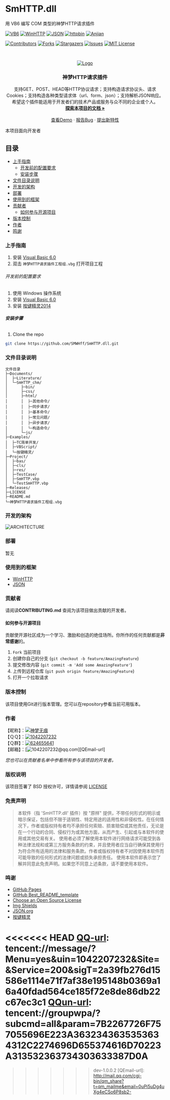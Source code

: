 # SmHTTP.dll

用 VB6 编写 COM 类型的神梦HTTP请求插件

<!-- PROJECT SHIELDS -->
[![VB6][VB6-shield]][VB6-url]
[![WinHTTP][WinHTTP-shield]][WinHTTP-url]
[![JSON][JSON-shield]][JSON-url]
[![httpbin][httpbin-shield]][httpbin-url]
[![Anjian][anjian-shield]][anjian-url]

[![Contributors][contributors-shield]][contributors-url]
[![Forks][forks-shield]][forks-url]
[![Stargazers][stars-shield]][stars-url]
[![Issues][issues-shield]][issues-url]
[![MIT License][license-shield]][license-url]

<!-- PROJECT LOGO -->
<br />

<p align="center">
  <a href="https://github.com/SMWHff/SmHTTP.dll/">
    <img src="logo.png" alt="Logo">
  </a>

  <h3 align="center">神梦HTTP请求插件</h3>
  <p align="center">
  支持GET、POST、HEAD等HTTP协议请求；支持构造请求协议头、请求Cookies；支持构造各种类型请求体（url、form、json）；支持解析JSON响应。希望这个插件能适用于开发者们的技术产品或服务与众不同的企业或个人。
    <br />
    <a href="https://github.com/SMWHff/SmHTTP.dll/Documents/SmHTTP.html"><strong>探索本项目的文档 »</strong></a>
    <br />
    <br />
    <a href="https://github.com/SMWHff/SmHTTP.dll/Examples">查看Demo</a>
    ·
    <a href="https://github.com/SMWHff/SmHTTP.dll/issues">报告Bug</a>
    ·
    <a href="https://github.com/SMWHff/SmHTTP.dll/issues">提出新特性</a>
  </p>
</p>


 本项目面向开发者
 
## 目录
- [上手指南](#上手指南)
  - [开发前的配置要求](#开发前的配置要求)
  - [安装步骤](#安装步骤)
- [文件目录说明](#文件目录说明)
- [开发的架构](#开发的架构)
- [部署](#部署)
- [使用到的框架](#使用到的框架)
- [贡献者](#贡献者)
  - [如何参与开源项目](#如何参与开源项目)
- [版本控制](#版本控制)
- [作者](#作者)
- [鸣谢](#鸣谢)

### 上手指南
1. 安装 [Visual Basic 6.0][VB6-url]
2. 双击 `神梦HTTP请求插件工程组.vbg` 打开项目工程


###### 开发前的配置要求
1. 使用 Windows 操作系统
2. 安装 [Visual Basic 6.0][VB6-url]
3. 安装 [按键精灵2014][anjian-url]


###### **安装步骤**
1. Clone the repo
```sh
git clone https://github.com/SMWHff/SmHTTP.dll.git
```


### 文件目录说明
```
文件目录
├─Documents/
│  ├─Literature/
│  └─SmHTTP_chm/
│      ├─bin/
│      ├─css/
│      ├─html/
│      │  ├─其他命令/
│      │  ├─同步请求/
│      │  ├─基本命令/
│      │  ├─常见问题/
│      │  ├─异步请求/
│      │  └─构造命令/
│      └─js/
├─Examples/
│  ├─TC简单开发/
│  ├─VBScript/
│  └─按键精灵/
├─Project/
│  ├─bas/
│  ├─cls/
│  ├─res/
│  ├─TestCase/
│  ├─SmHTTP.vbp
│  └─TestSmHTTP.vbp
├─Releases/
├─LICENSE
├─README.md
└─神梦HTTP请求插件工程组.vbg
```


### 开发的架构 
![ARCHITECTURE](ARCHITECTURE.png)


### 部署
暂无


### 使用到的框架
- [WinHTTP](https://learn.microsoft.com/zh-cn/windows/win32/winhttp/using-winhttp)
- [JSON](https://www.json.org/json-zh.html)


### 贡献者
请阅读**CONTRIBUTING.md** 查阅为该项目做出贡献的开发者。


#### 如何参与开源项目
贡献使开源社区成为一个学习、激励和创造的绝佳场所。你所作的任何贡献都是**非常感谢**的。
1. `Fork` 当前项目
2. 创建你自己的分支 (`git checkout -b feature/AmazingFeature`)
3. 提交修改内容 (`git commit -m 'Add some AmazingFeature'`)
4. 上传到远程仓库 (`git push origin feature/AmazingFeature`)
5. 打开一个拉取请求



### 版本控制
该项目使用Git进行版本管理。您可以在repository参看当前可用版本。


### 作者
【昵称】：[![神梦无痕][SMWHff-shield]][SMWHff-url]</br>
【ＱＱ】：[![1042207232][QQ-shield]][QQ-url]</br>
【Ｑ群】：[![624655641][QQun-shield]][QQun-url]</br>
【邮箱】：[![1042207232@qq.com][QEmail-shield]][QEmail-url]</br>

*您也可以在贡献者名单中参看所有参与该项目的开发者。*



### 版权说明
该项目签署了 BSD 授权许可，详情请参阅 [LICENSE](https://github.com/SMWHff/SmHTTP.dll/blob/master/LICENSE)


### 免责声明
> 本软件（指 'SmHTTP.dll' 插件）按 "原样" 提供，不带任何形式的明示或暗示保证，包括但不限于适销性、特定用途的适用性和非侵权性。在任何情况下，作者或版权持有者均不承担任何索赔、损害赔偿或其他责任，无论是在一个行动的合同、侵权行为或其他方面，从而产生、引起或与本软件的使用或其他交易有关。
> 使用者必须了解使用本软件进行网络请求可能受到各种法律法规和或第三方服务条款的约束，并且使用者应当自行确保其使用行为符合所有适用的法律和服务条款。作者或版权持有者不对因使用本软件而可能导致的任何形式的法律问题或损失承担责任。
> 使用本软件即表示您了解并同意此免责声明。如果您不同意上述条款，请不要使用本软件。


### 鸣谢
- [GitHub Pages](https://pages.github.com)
- [GitHub Best_README_template](https://github.com/shaojintian/Best_README_template)
- [Choose an Open Source License](https://choosealicense.com)
- [Img Shields](https://shields.io)
- [JSON.org](https://www.json.org/)
- [按键精灵](https://www.anjian.com/)



<!-- links -->
[your-project-path]:SMWHff/SmHTTP.dll
[contributors-shield]: https://img.shields.io/github/contributors/SMWHff/SmHTTP.dll.svg?style=flat-square
[contributors-url]: https://github.com/SMWHff/SmHTTP.dll/graphs/contributors
[forks-shield]: https://img.shields.io/github/forks/SMWHff/SmHTTP.dll.svg?style=flat-square
[forks-url]: https://github.com/SMWHff/SmHTTP.dll/network/members
[stars-shield]: https://img.shields.io/github/stars/SMWHff/SmHTTP.dll.svg?style=flat-square
[stars-url]: https://github.com/SMWHff/SmHTTP.dll/stargazers
[issues-shield]: https://img.shields.io/github/issues/SMWHff/SmHTTP.dll.svg?style=flat-square
[issues-url]: https://img.shields.io/github/issues/SMWHff/SmHTTP.dll.svg
[license-shield]: https://img.shields.io/github/license/SMWHff/SmHTTP.dll.svg?style=flat-square
[license-url]: https://github.com/SMWHff/SmHTTP.dll/blob/master/LICENSE.txt
[linkedin-shield]: https://img.shields.io/badge/-LinkedIn-black.svg?style=flat-square&logo=linkedin&colorB=555
[linkedin-url]: https://linkedin.com/in/SMWHff
[Win-shield]: https://img.shields.io/badge/OS-Windows-blue
[VB6-shield]: https://img.shields.io/badge/Visual%20Basic-6.0-blue?labelColor=512BD4
[VB6-url]: https://pc.qq.com/detail/19/detail_91139.html
[anjian-shield]: https://img.shields.io/badge/%E6%8C%89%E9%94%AE%E7%B2%BE%E7%81%B5-2014-white?logoColor=24ab5e&labelColor=24ab5e
[anjian-url]: http://www.anjian.com/
[WinHTTP-shield]: https://img.shields.io/badge/WinHTTP-5.1-blue
[WinHTTP-url]: https://learn.microsoft.com/zh-cn/windows/win32/winhttp/using-winhttp
[JSON-shield]: https://img.shields.io/badge/JSON-2009.4-blue
[JSON-url]: http://www.ediy.co.nz/vbjson-json-parser-library-in-vb6-xidc55680.html
[httpbin-shield]: https://img.shields.io/badge/httpbin.org-0.9.2-blue
[httpbin-url]: https://httpbin.org/
<<<<<<< HEAD
[QQ-url]: tencent://message/?Menu=yes&uin=1042207232&Site=&Service=200&sigT=2a39fb276d15586e1114e71f7af38e195148b0369a16a40fdad564ce185f72e8de86db22c67ec3c1
[QQun-url]: tencent://groupwpa/?subcmd=all&param=7B2267726F757055696E223A3632343635353634312C2274696D655374616D70223A313532363734303633387D0A
=======
[SMWHff-shield]: https://img.shields.io/badge/%E6%98%B5%E7%A7%B0-%E7%A5%9E%E6%A2%A6%E6%97%A0%E7%97%95-8A2BE2
[SMWHff-url]: https://smwhff.com
[QQ-shield]: https://img.shields.io/badge/QQ-1042207232-blue?logo=tencentqq&logoColor=EB1923
[QQ-url]: http://wpa.qq.com/msgrd?v=3&uin=1042207232&site=qq&menu=yes
[QQun-shield]: https://img.shields.io/badge/Q%E7%BE%A4-624655641-blue?logo=tencentqq&logoColor=4DC9FC
[QQun-url]: https://qm.qq.com/cgi-bin/qm/qr?k=gIac3vFLxvho5YxrAmA1gZwsbMZ_xKky&jump_from=webapi&authKey=vSW162lX1N9zVYQOKNtGHdV//ZPZsRSb7TyRMktB0V4ofuy3LiuAwEFsRf8P7RXS
[QEmail-shield]: https://img.shields.io/badge/Email-1042207232%40qq.com-blue?logo=gmail&logoColor=white
>>>>>>> dev-1.0.0.2
[QEmail-url]: http://mail.qq.com/cgi-bin/qm_share?t=qm_mailme&email=0uPi5uDg4uXg4eCSo6P8sb2-